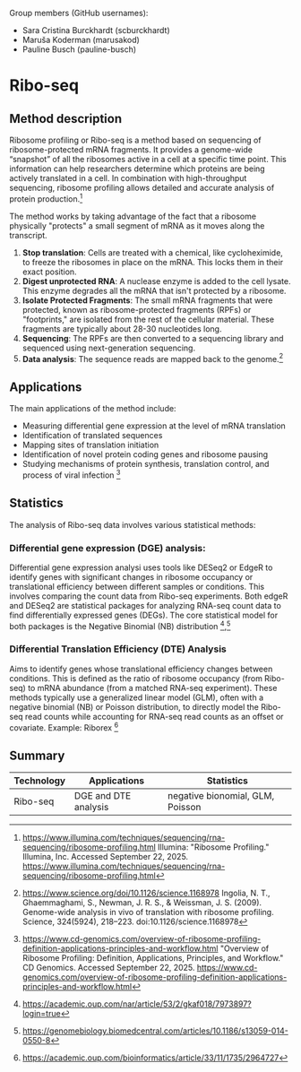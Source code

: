 Group members (GitHub usernames):

- Sara Cristina Burckhardt (scburckhardt)
- Maruša Koderman (marusakod)
- Pauline Busch (pauline-busch)

# Ribo-seq

## Method description

Ribosome profiling or Ribo-seq is a method based on sequencing of ribosome-protected mRNA fragments. It provides a genome-wide “snapshot” of all the ribosomes active in a cell at a specific time point. This information can help researchers determine which proteins are being actively translated in a cell. In combination with high-throughput sequencing, ribosome profiling allows detailed and accurate analysis of protein production.[^1]

The method works by taking advantage of the fact that a ribosome physically "protects" a small segment of mRNA as it moves along the transcript.

1. **Stop translation**: Cells are treated with a chemical, like cycloheximide, to freeze the ribosomes in place on the mRNA. This locks them in their exact position.
2. **Digest unprotected RNA**: A nuclease enzyme is added to the cell lysate. This enzyme degrades all the mRNA that isn't protected by a ribosome.
3. **Isolate Protected Fragments**: The small mRNA fragments that were protected, known as ribosome-protected fragments (RPFs) or "footprints," are isolated from the rest of the cellular material. These fragments are typically about 28-30 nucleotides long.
4. **Sequencing**: The RPFs are then converted to a sequencing library and sequenced using next-generation sequencing.
5. **Data analysis**: The sequence reads are mapped back to the genome.[^2]


## Applications
The main applications of the method include:
- Measuring differential gene expression at the level of mRNA translation
- Identification of translated sequences 
- Mapping sites of translation initiation
- Identification of novel protein coding genes and ribosome pausing
- Studying mechanisms of protein synthesis, translation control, and process of viral infection [^3]

## Statistics

The analysis of Ribo-seq data involves various statistical methods:

### Differential gene expression (DGE) analysis: 
Differential gene expression analysi uses tools like DESeq2 or EdgeR to identify genes with significant changes in ribosome occupancy or translational efficiency between different samples or conditions. This involves comparing the count data from Ribo-seq experiments. Both edgeR and DESeq2 are statistical packages for analyzing RNA-seq count data to find differentially expressed genes (DEGs). The core statistical model for both packages is the Negative Binomial (NB) distribution [^4],[^5]

### Differential Translation Efficiency (DTE) Analysis
Aims to identify genes whose translational efficiency changes between conditions. This is defined as the ratio of ribosome occupancy (from Ribo-seq) to mRNA abundance (from a matched RNA-seq experiment).
These methods typically use a generalized linear model (GLM), often with a negative binomial (NB) or Poisson distribution, to directly model the Ribo-seq read counts while accounting for RNA-seq read counts as an offset or covariate. Example: Riborex [^6]

## Summary

| Technology | Applications | Statistics |
| ---------- | ------------ | ---------- |
| Ribo-seq   | DGE and DTE analysis | negative bionomial, GLM, Poisson |


<!-- citations -->

[^1]: https://www.illumina.com/techniques/sequencing/rna-sequencing/ribosome-profiling.html Illumina: "Ribosome Profiling." Illumina, Inc. Accessed September 22, 2025. https://www.illumina.com/techniques/sequencing/rna-sequencing/ribosome-profiling.html
[^2]: https://www.science.org/doi/10.1126/science.1168978 Ingolia, N. T., Ghaemmaghami, S., Newman, J. R. S., & Weissman, J. S. (2009). Genome-wide analysis in vivo of translation with ribosome profiling. Science, 324(5924), 218–223. doi:10.1126/science.1168978
[^3]: https://www.cd-genomics.com/overview-of-ribosome-profiling-definition-applications-principles-and-workflow.html "Overview of Ribosome Profiling: Definition, Applications, Principles, and Workflow." CD Genomics. Accessed September 22, 2025. https://www.cd-genomics.com/overview-of-ribosome-profiling-definition-applications-principles-and-workflow.html
[^4]: https://academic.oup.com/nar/article/53/2/gkaf018/7973897?login=true 
[^5]: https://genomebiology.biomedcentral.com/articles/10.1186/s13059-014-0550-8 
[^6]: https://academic.oup.com/bioinformatics/article/33/11/1735/2964727
